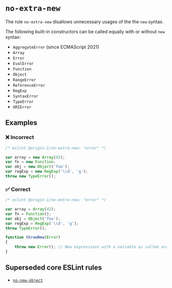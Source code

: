 # `no-extra-new`

The rule `no-extra-new` disallows unnecessary usages of the the `new` syntax.

The following built-in constructors can be called equally with or without `new` syntax:
* `AggregateError` (since ECMAScript 2021)
* `Array`
* `Error`
* `EvalError`
* `Function`
* `Object`
* `RangeError`
* `ReferenceError`
* `RegExp`
* `SyntaxError`
* `TypeError`
* `URIError`

## Examples

### ❌ Incorrect

```js
/* eslint @origin-1/no-extra-new: "error" */

var array = new Array(42);
var fn = new Function;
var obj = new Object('foo');
var regExp = new RegExp('\\d', 'g');
throw new TypeError();
```

### ✅ Correct

```js
/* eslint @origin-1/no-extra-new: "error" */

var array = Array(42);
var fn = Function();
var obj = Object('foo');
var regExp = RegExp('\\d', 'g');
throw TypeError();

function throwNew(Error)
{
    throw new Error(); // New expressions with a variable as callee are allowed.
}
```

## Superseded core ESLint rules

* [`no-new-object`](https://eslint.org/docs/latest/rules/no-new-object)
